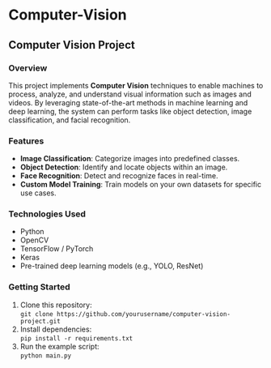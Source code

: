 # Computer-Vision

## Computer Vision Project

### Overview
This project implements **Computer Vision** techniques to enable machines to process, analyze, and understand visual information such as images and videos. By leveraging state-of-the-art methods in machine learning and deep learning, the system can perform tasks like object detection, image classification, and facial recognition.

### Features
- **Image Classification**: Categorize images into predefined classes.
- **Object Detection**: Identify and locate objects within an image.
- **Face Recognition**: Detect and recognize faces in real-time.
- **Custom Model Training**: Train models on your own datasets for specific use cases.

### Technologies Used
- Python
- OpenCV
- TensorFlow / PyTorch
- Keras
- Pre-trained deep learning models (e.g., YOLO, ResNet)

### Getting Started
1. Clone this repository:  
   `git clone https://github.com/yourusername/computer-vision-project.git`
2. Install dependencies:  
   `pip install -r requirements.txt`
3. Run the example script:  
   `python main.py`
